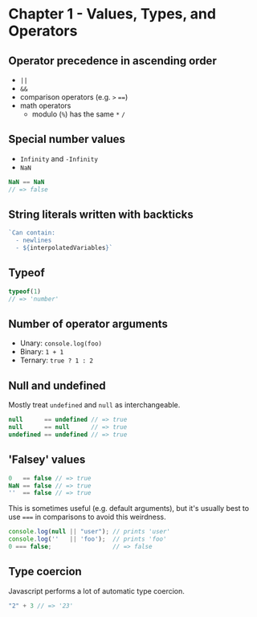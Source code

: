 Chapter 1 - Values, Types, and Operators
===

Operator precedence in ascending order
---
- `||`
- `&&`
- comparison operators (e.g. `>` `==`)
- math operators
  - modulo (`%`) has the same `*` `/`

Special number values
---
- `Infinity` and `-Infinity`
- `NaN`
```js
NaN == NaN
// => false
```

String literals written with backticks
---
```js
`Can contain:
  - newlines
  - ${interpolatedVariables}`
```

Typeof
---
```js
typeof(1)
// => 'number'
```

Number of operator arguments
---
- Unary: `console.log(foo)`
- Binary: `1 + 1`
- Ternary: `true ? 1 : 2`

Null and undefined
---
Mostly treat `undefined` and `null` as interchangeable.

```js
null      == undefined // => true
null      == null      // => true
undefined == undefined // => true
```

'Falsey' values
---

```js
0   == false // => true
NaN == false // => true
''  == false // => true
```

This is sometimes useful (e.g. default arguments), but it's usually best
to use `===` in comparisons to avoid this weirdness.

```js
console.log(null || "user"); // prints 'user'
console.log(''   || 'foo');  // prints 'foo'
0 === false;                 // => false
```

Type coercion
---
Javascript performs a lot of automatic type coercion.

```js
"2" + 3 // => '23'
```
